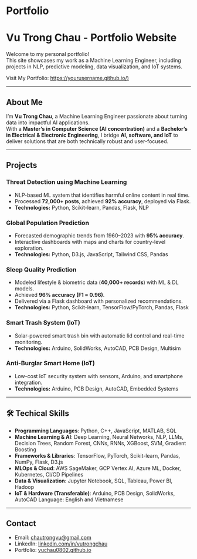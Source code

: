 # Portfolio
# Vu Trong Chau - Portfolio Website

Welcome to my personal portfolio!  
This site showcases my work as a Machine Learning Engineer, including projects in NLP, predictive modeling, data visualization, and IoT systems.  

Visit My Portfolio: [https://yourusername.github.io/)](https://vuchau0802.github.io/Portfolio/)  

---

## About Me
I’m **Vu Trong Chau**, a Machine Learning Engineer passionate about turning data into impactful AI applications.  
With a **Master’s in Computer Science (AI concentration)** and a **Bachelor’s in Electrical & Electronic Engineering**, I bridge **AI, software, and IoT** to deliver solutions that are both technically robust and user-focused.  

---

## Projects

### Threat Detection using Machine Learning
- NLP-based ML system that identifies harmful online content in real time.  
- Processed **72,000+ posts**, achieved **92% accuracy**, deployed via Flask.  
- **Technologies:** Python, Scikit-learn, Pandas, Flask, NLP  

### Global Population Prediction
- Forecasted demographic trends from 1960–2023 with **95% accuracy**.  
- Interactive dashboards with maps and charts for country-level exploration.  
- **Technologies:** Python, D3.js, JavaScript, Tailwind CSS, Pandas  

### Sleep Quality Prediction
- Modeled lifestyle & biometric data (**40,000+ records**) with ML & DL models.  
- Achieved **96% accuracy (F1 = 0.96)**.  
- Delivered via a Flask dashboard with personalized recommendations.  
- **Technologies:** Python, Scikit-learn, TensorFlow/PyTorch, Pandas, Flask  

### Smart Trash System (IoT)
- Solar-powered smart trash bin with automatic lid control and real-time monitoring.  
- **Technologies:** Arduino, SolidWorks, AutoCAD, PCB Design, Multisim  

### Anti-Burglar Smart Home (IoT)
- Low-cost IoT security system with sensors, Arduino, and smartphone integration.  
- **Technologies:** Arduino, PCB Design, AutoCAD, Embedded Systems  

---

## 🛠️ Techical Skills
- **Programming Languages**: Python, C++, JavaScript, MATLAB, SQL
- **Machine Learning & AI**: Deep Learning, Neural Networks, NLP, LLMs, Decision Trees, Random Forest, CNNs, RNNs, XGBoost,
SVM, Gradient Boosting
- **Frameworks & Libraries**: TensorFlow, PyTorch, Scikit-learn, Pandas, NumPy, Flask, D3.js
- **MLOps & Cloud**: AWS SageMaker, GCP Vertex AI, Azure ML, Docker, Kubernetes, CI/CD Pipelines
- **Data & Visualization**: Jupyter Notebook, SQL, Tableau, Power BI, Hadoop
- **IoT & Hardware (Transferable)**: Arduino, PCB Design, SolidWorks, AutoCAD
Language: English and Vietnamese

---

## Contact
- Email: [chautrongvu@gmail.com](mailto:chautrongvu@gmail.com)  
- LinkedIn: [linkedin.com/in/vutrongchau](https://linkedin.com/in/vutrongchau)  
- Portfolio: [vuchau0802.github.io](https://vuchau0802.github.io/Portfolio/)
